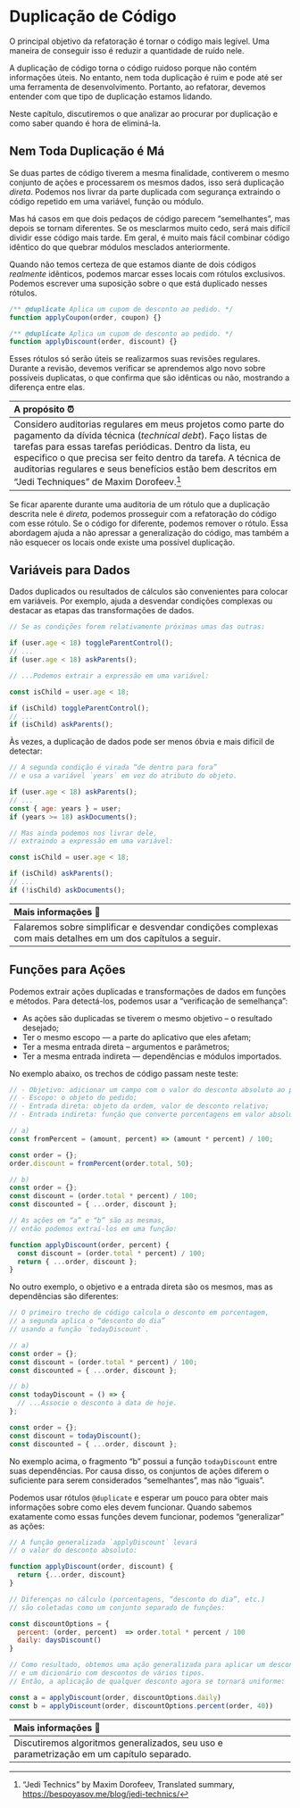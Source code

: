 # Duplicação de Código

O principal objetivo da refatoração é tornar o código mais legível. Uma maneira de conseguir isso é reduzir a quantidade de ruído nele.

A duplicação de código torna o código ruidoso porque não contém informações úteis. No entanto, nem toda duplicação é ruim e pode até ser uma ferramenta de desenvolvimento. Portanto, ao refatorar, devemos entender com que tipo de duplicação estamos lidando.

Neste capítulo, discutiremos o que analizar ao procurar por duplicação e como saber quando é hora de eliminá-la.

## Nem Toda Duplicação é Má

Se duas partes de código tiverem a mesma finalidade, contiverem o mesmo conjunto de ações e processarem os mesmos dados, isso será duplicação _direta_. Podemos nos livrar da parte duplicada com segurança extraindo o código repetido em uma variável, função ou módulo.

Mas há casos em que dois pedaços de código parecem “semelhantes”, mas depois se tornam diferentes. Se os mesclarmos muito cedo, será mais difícil dividir esse código mais tarde. Em geral, é muito mais fácil combinar código idêntico do que quebrar módulos mesclados anteriormente.

Quando não temos certeza de que estamos diante de dois códigos _realmente_ idênticos, podemos marcar esses locais com rótulos exclusivos. Podemos escrever uma suposição sobre o que está duplicado nesses rótulos.

```js
/** @duplicate Aplica um cupom de desconto ao pedido. */
function applyCoupon(order, coupon) {}

/** @duplicate Aplica um cupom de desconto ao pedido. */
function applyDiscount(order, discount) {}
```

Esses rótulos só serão úteis se realizarmos suas revisões regulares. Durante a revisão, devemos verificar se aprendemos algo novo sobre possíveis duplicatas, o que confirma que são idênticas ou não, mostrando a diferença entre elas.

| A propósito ⏰                                                                                                                                                                                                                                                                                                                                                              |
| :-------------------------------------------------------------------------------------------------------------------------------------------------------------------------------------------------------------------------------------------------------------------------------------------------------------------------------------------------------------------------- |
| Considero auditorias regulares em meus projetos como parte do pagamento da dívida técnica (_technical debt_). Faço listas de tarefas para essas tarefas periódicas. Dentro da lista, eu especifico o que precisa ser feito dentro da tarefa. A técnica de auditorias regulares e seus benefícios estão bem descritos em “Jedi Techniques” de Maxim Dorofeev.[^jeditechnics] |

Se ficar aparente durante uma auditoria de um rótulo que a duplicação descrita nele é _direta_, podemos prosseguir com a refatoração do código com esse rótulo. Se o código for diferente, podemos remover o rótulo. Essa abordagem ajuda a não apressar a generalização do código, mas também a não esquecer os locais onde existe uma possível duplicação.

## Variáveis para Dados

Dados duplicados ou resultados de cálculos são convenientes para colocar em variáveis. Por exemplo, ajuda a desvendar condições complexas ou destacar as etapas das transformações de dados.

```js
// Se as condições forem relativamente próximas umas das outras:

if (user.age < 18) toggleParentControl();
// ...
if (user.age < 18) askParents();

// ...Podemos extrair a expressão em uma variável:

const isChild = user.age < 18;

if (isChild) toggleParentControl();
// ...
if (isChild) askParents();
```

Às vezes, a duplicação de dados pode ser menos óbvia e mais difícil de detectar:

```js
// A segunda condição é virada “de dentro para fora”
// e usa a variável `years` em vez do atributo do objeto.

if (user.age < 18) askParents();
// ...
const { age: years } = user;
if (years >= 18) askDocuments();

// Mas ainda podemos nos livrar dele,
// extraindo a expressão em uma variável:

const isChild = user.age < 18;

if (isChild) askParents();
// ...
if (!isChild) askDocuments();
```

| Mais informações 🔬                                                                                         |
| :---------------------------------------------------------------------------------------------------------- |
| Falaremos sobre simplificar e desvendar condições complexas com mais detalhes em um dos capítulos a seguir. |

## Funções para Ações

Podemos extrair ações duplicadas e transformações de dados em funções e métodos. Para detectá-los, podemos usar a “verificação de semelhança”:

- As ações são duplicadas se tiverem o mesmo objetivo – o resultado desejado;
- Ter o mesmo escopo — a parte do aplicativo que eles afetam;
- Ter a mesma entrada direta – argumentos e parâmetros;
- Ter a mesma entrada indireta — dependências e módulos importados.

No exemplo abaixo, os trechos de código passam neste teste:

```js
// - Objetivo: adicionar um campo com o valor do desconto absoluto ao pedido;
// - Escopo: o objeto do pedido;
// - Entrada direta: objeto da ordem, valor de desconto relativo;
// - Entrada indireta: função que converte porcentagens em valor absoluto.

// a)
const fromPercent = (amount, percent) => (amount * percent) / 100;

const order = {};
order.discount = fromPercent(order.total, 50);

// b)
const order = {};
const discount = (order.total * percent) / 100;
const discounted = { ...order, discount };

// As ações em “a” e “b” são as mesmas,
// então podemos extraí-los em uma função:

function applyDiscount(order, percent) {
  const discount = (order.total * percent) / 100;
  return { ...order, discount };
}
```

No outro exemplo, o objetivo e a entrada direta são os mesmos, mas as dependências são diferentes:

```js
// O primeiro trecho de código calcula o desconto em porcentagem,
// a segunda aplica o “desconto do dia”
// usando a função `todayDiscount`.

// a)
const order = {};
const discount = (order.total * percent) / 100;
const discounted = { ...order, discount };

// b)
const todayDiscount = () => {
  // ...Associe o desconto à data de hoje.
};

const order = {};
const discount = todayDiscount();
const discounted = { ...order, discount };
```

No exemplo acima, o fragmento “b” possui a função `todayDiscount` entre suas dependências. Por causa disso, os conjuntos de ações diferem o suficiente para serem considerados “semelhantes”, mas não “iguais”.

Podemos usar rótulos `@duplicate` e esperar um pouco para obter mais informações sobre como eles devem funcionar. Quando sabemos exatamente como essas funções devem funcionar, podemos “generalizar” as ações:

```js
// A função generalizada `applyDiscount` levará
// o valor do desconto absoluto:

function applyDiscount(order, discount) {
  return {...order, discount}
}

// Diferenças no cálculo (porcentagens, “desconto do dia”, etc.)
// são coletadas como um conjunto separado de funções:

const discountOptions = {
  percent: (order, percent)  => order.total * percent / 100
  daily: daysDiscount()
}

// Como resultado, obtemos uma ação generalizada para aplicar um desconto
// e um dicionário com descontos de vários tipos.
// Então, a aplicação de qualquer desconto agora se tornará uniforme:

const a = applyDiscount(order, discountOptions.daily)
const b = applyDiscount(order, discountOptions.percent(order, 40))
```

| Mais informações 🔬                                                                      |
| :--------------------------------------------------------------------------------------- |
| Discutiremos algoritmos generalizados, seu uso e parametrização em um capítulo separado. |

[^jeditechnics]: “Jedi Technics” by Maxim Dorofeev, Translated summary, https://bespoyasov.me/blog/jedi-technics/

